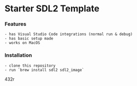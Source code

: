 # Starter SDL2 Template

### Features
    - has Visual Studio Code integrations (normal run & debug)
    - has basic setup made
    - works on MacOS 

### Installation
    - clone this repository
    - run `brew install sdl2 sdl2_image`
432r
